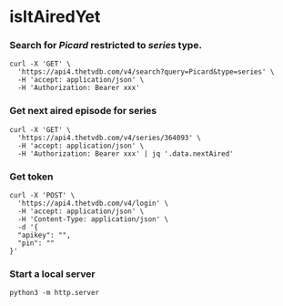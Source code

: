 # isItAiredYet

### Search for _Picard_ restricted to _series_ type.

```shell
curl -X 'GET' \
  'https://api4.thetvdb.com/v4/search?query=Picard&type=series' \
  -H 'accept: application/json' \
  -H 'Authorization: Bearer xxx'
```

### Get next aired episode for series
```shell
curl -X 'GET' \
  'https://api4.thetvdb.com/v4/series/364093' \
  -H 'accept: application/json' \
  -H 'Authorization: Bearer xxx' | jq '.data.nextAired'
```

### Get token
```shell
curl -X 'POST' \
  'https://api4.thetvdb.com/v4/login' \
  -H 'accept: application/json' \
  -H 'Content-Type: application/json' \
  -d '{
  "apikey": "",
  "pin": ""
}'
```

### Start a local server
```shell
python3 -m http.server
```